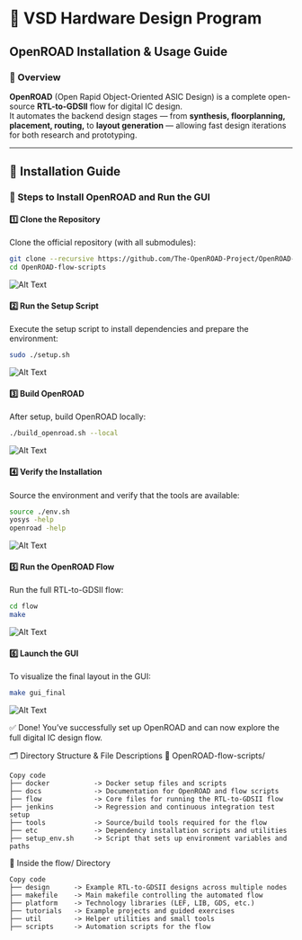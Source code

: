 # 🧠 VSD Hardware Design Program  
## OpenROAD Installation & Usage Guide  

### 📘 Overview  

**OpenROAD** (Open Rapid Object-Oriented ASIC Design) is a complete open-source **RTL-to-GDSII** flow for digital IC design.  
It automates the backend design stages — from **synthesis, floorplanning, placement, routing,** to **layout generation** — allowing fast design iterations for both research and prototyping.

---

## 🚀 Installation Guide  

### 🧩 Steps to Install OpenROAD and Run the GUI  

#### 1️⃣ Clone the Repository  

Clone the official repository (with all submodules):  
```bash
git clone --recursive https://github.com/The-OpenROAD-Project/OpenROAD-flow-scripts
cd OpenROAD-flow-scripts
```

![Alt Text](Images/installation1.jpg)


#### 2️⃣ Run the Setup Script
Execute the setup script to install dependencies and prepare the environment:

```bash
sudo ./setup.sh
```

![Alt Text](Images/installation1.jpg)

#### 3️⃣ Build OpenROAD
After setup, build OpenROAD locally:

```bash
./build_openroad.sh --local
```

![Alt Text](Images/installation1.jpg)

#### 4️⃣ Verify the Installation
Source the environment and verify that the tools are available:

```bash
source ./env.sh
yosys -help
openroad -help
```

![Alt Text](Images/installation1.jpg)

#### 5️⃣ Run the OpenROAD Flow
Run the full RTL-to-GDSII flow:

```bash
cd flow
make
```

![Alt Text](Images/installation1.jpg)

#### 6️⃣ Launch the GUI
To visualize the final layout in the GUI:

```bash
make gui_final
```

![Alt Text](Images/installation1.jpg)

✅ Done! You’ve successfully set up OpenROAD and can now explore the full digital IC design flow.

🗂️ Directory Structure & File Descriptions
📁 OpenROAD-flow-scripts/
```plaintext
Copy code
├── docker           -> Docker setup files and scripts  
├── docs             -> Documentation for OpenROAD and flow scripts  
├── flow             -> Core files for running the RTL-to-GDSII flow  
├── jenkins          -> Regression and continuous integration test setup  
├── tools            -> Source/build tools required for the flow  
├── etc              -> Dependency installation scripts and utilities  
├── setup_env.sh     -> Script that sets up environment variables and paths
```
📁 Inside the flow/ Directory
```plaintext
Copy code
├── design      -> Example RTL-to-GDSII designs across multiple nodes  
├── makefile    -> Main makefile controlling the automated flow  
├── platform    -> Technology libraries (LEF, LIB, GDS, etc.)  
├── tutorials   -> Example projects and guided exercises  
├── util        -> Helper utilities and small tools  
├── scripts     -> Automation scripts for the flow  
```
